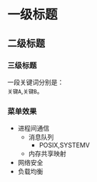 # 一级标题

## 二级标题

### 三级标题

一段关键词分别是：</br>`关键A`,`关键B`。

### 菜单效果

* 进程间通信
	* 消息队列
		* POSIX,SYSTEMV
	* 内存共享映射
* 网络安全
* 负载均衡

